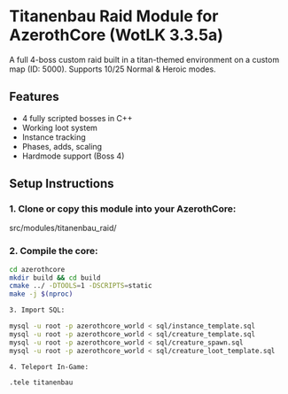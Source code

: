 # Titanenbau Raid Module for AzerothCore (WotLK 3.3.5a)

A full 4-boss custom raid built in a titan-themed environment on a custom map (ID: 5000). Supports 10/25 Normal & Heroic modes.

## Features

- 4 fully scripted bosses in C++
- Working loot system
- Instance tracking
- Phases, adds, scaling
- Hardmode support (Boss 4)

## Setup Instructions

### 1. Clone or copy this module into your AzerothCore:

src/modules/titanenbau_raid/

### 2. Compile the core:

```bash
cd azerothcore
mkdir build && cd build
cmake ../ -DTOOLS=1 -DSCRIPTS=static
make -j $(nproc)

3. Import SQL:

mysql -u root -p azerothcore_world < sql/instance_template.sql
mysql -u root -p azerothcore_world < sql/creature_template.sql
mysql -u root -p azerothcore_world < sql/creature_spawn.sql
mysql -u root -p azerothcore_world < sql/creature_loot_template.sql

4. Teleport In-Game:

.tele titanenbau